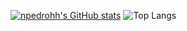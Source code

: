 [![npedrohh's GitHub stats](https://github-readme-stats.vercel.app/api?username=npedrohh&show_icons=true&theme=dark)](https://github.com/anuraghazra/github-readme-stats)
![Top Langs](https://github-readme-stats.vercel.app/api/top-langs/?username=npedrohh&size_weight=0&count_weight=1&theme=dark)
